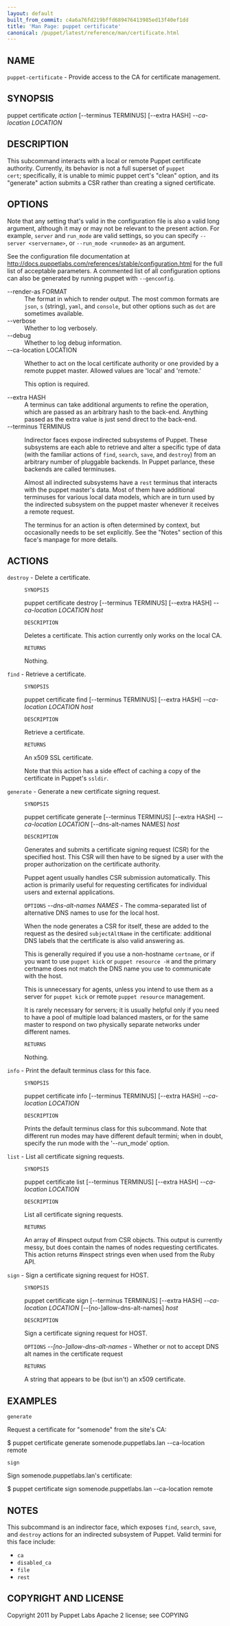 ```yaml
---
layout: default
built_from_commit: c4a6a76fd219bffd689476413985ed13f40ef1dd
title: 'Man Page: puppet certificate'
canonical: /puppet/latest/reference/man/certificate.html
---
```


<div class='mp'>
<h2 id="NAME">NAME</h2>
<p class="man-name">
  <code>puppet-certificate</code> - <span class="man-whatis">Provide access to the CA for certificate management.</span>
</p>

<h2 id="SYNOPSIS">SYNOPSIS</h2>

<p>puppet certificate <var>action</var> [--terminus TERMINUS]
[--extra HASH]
<var>--ca-location LOCATION</var></p>

<h2 id="DESCRIPTION">DESCRIPTION</h2>

<p>This subcommand interacts with a local or remote Puppet certificate
authority. Currently, its behavior is not a full superset of <code>puppet
cert</code>; specifically, it is unable to mimic puppet cert's "clean" option,
and its "generate" action submits a CSR rather than creating a
signed certificate.</p>

<h2 id="OPTIONS">OPTIONS</h2>

<p>Note that any setting that's valid in the configuration
file is also a valid long argument, although it may or may not be
relevant to the present action. For example, <code>server</code> and <code>run_mode</code> are valid
settings, so you can specify <code>--server &lt;servername></code>, or
<code>--run_mode &lt;runmode></code> as an argument.</p>

<p>See the configuration file documentation at
<a href="http://docs.puppetlabs.com/references/stable/configuration.html" data-bare-link="true">http://docs.puppetlabs.com/references/stable/configuration.html</a> for the
full list of acceptable parameters. A commented list of all
configuration options can also be generated by running puppet with
<code>--genconfig</code>.</p>

<dl>
<dt>--render-as FORMAT</dt><dd>The format in which to render output. The most common formats are <code>json</code>,
<code>s</code> (string), <code>yaml</code>, and <code>console</code>, but other options such as <code>dot</code> are
sometimes available.</dd>
<dt>--verbose</dt><dd>Whether to log verbosely.</dd>
<dt class="flush">--debug</dt><dd>Whether to log debug information.</dd>
<dt>--ca-location LOCATION</dt><dd><p>Whether to act on the local certificate authority or one provided by a
remote puppet master. Allowed values are 'local' and 'remote.'</p>

<p>This option is required.</p></dd>
<dt>--extra HASH</dt><dd>A terminus can take additional arguments to refine the operation, which
are passed as an arbitrary hash to the back-end.  Anything passed as
the extra value is just send direct to the back-end.</dd>
<dt>--terminus TERMINUS</dt><dd><p>Indirector faces expose indirected subsystems of Puppet. These
subsystems are each able to retrieve and alter a specific type of data
(with the familiar actions of <code>find</code>, <code>search</code>, <code>save</code>, and <code>destroy</code>)
from an arbitrary number of pluggable backends. In Puppet parlance,
these backends are called terminuses.</p>

<p>Almost all indirected subsystems have a <code>rest</code> terminus that interacts
with the puppet master's data. Most of them have additional terminuses
for various local data models, which are in turn used by the indirected
subsystem on the puppet master whenever it receives a remote request.</p>

<p>The terminus for an action is often determined by context, but
occasionally needs to be set explicitly. See the "Notes" section of this
face's manpage for more details.</p></dd>
</dl>


<h2 id="ACTIONS">ACTIONS</h2>

<dl>
<dt><code>destroy</code> - Delete a certificate.</dt><dd><p><code>SYNOPSIS</code></p>

<p>puppet certificate destroy [--terminus TERMINUS]
[--extra HASH]
<var>--ca-location LOCATION</var>
<var>host</var></p>

<p><code>DESCRIPTION</code></p>

<p>Deletes a certificate. This action currently only works on the local CA.</p>

<p><code>RETURNS</code></p>

<p>Nothing.</p></dd>
<dt><code>find</code> - Retrieve a certificate.</dt><dd><p><code>SYNOPSIS</code></p>

<p>puppet certificate find [--terminus TERMINUS]
[--extra HASH]
<var>--ca-location LOCATION</var>
<var>host</var></p>

<p><code>DESCRIPTION</code></p>

<p>Retrieve a certificate.</p>

<p><code>RETURNS</code></p>

<p>An x509 SSL certificate.</p>

<p>Note that this action has a side effect of caching a copy of the
certificate in Puppet's <code>ssldir</code>.</p></dd>
<dt><code>generate</code> - Generate a new certificate signing request.</dt><dd><p><code>SYNOPSIS</code></p>

<p>puppet certificate generate [--terminus TERMINUS]
[--extra HASH]
<var>--ca-location LOCATION</var>
[--dns-alt-names NAMES]
<var>host</var></p>

<p><code>DESCRIPTION</code></p>

<p>Generates and submits a certificate signing request (CSR) for the
specified host. This CSR will then have to be signed by a user
with the proper authorization on the certificate authority.</p>

<p>Puppet agent usually handles CSR submission automatically. This action is
primarily useful for requesting certificates for individual users and
external applications.</p>

<p><code>OPTIONS</code>
<var>--dns-alt-names NAMES</var> -
The comma-separated list of alternative DNS names to use for the local host.</p>

<p>When the node generates a CSR for itself, these are added to the request
as the desired <code>subjectAltName</code> in the certificate: additional DNS labels
that the certificate is also valid answering as.</p>

<p>This is generally required if you use a non-hostname <code>certname</code>, or if you
want to use <code>puppet kick</code> or <code>puppet resource -H</code> and the primary certname
does not match the DNS name you use to communicate with the host.</p>

<p>This is unnecessary for agents, unless you intend to use them as a server for
<code>puppet kick</code> or remote <code>puppet resource</code> management.</p>

<p>It is rarely necessary for servers; it is usually helpful only if you need to
have a pool of multiple load balanced masters, or for the same master to
respond on two physically separate networks under different names.</p>

<p><code>RETURNS</code></p>

<p>Nothing.</p></dd>
<dt><code>info</code> - Print the default terminus class for this face.</dt><dd><p><code>SYNOPSIS</code></p>

<p>puppet certificate info [--terminus TERMINUS]
[--extra HASH]
<var>--ca-location LOCATION</var></p>

<p><code>DESCRIPTION</code></p>

<p>Prints the default terminus class for this subcommand. Note that different
run modes may have different default termini; when in doubt, specify the
run mode with the '--run_mode' option.</p></dd>
<dt><code>list</code> - List all certificate signing requests.</dt><dd><p><code>SYNOPSIS</code></p>

<p>puppet certificate list [--terminus TERMINUS]
[--extra HASH]
<var>--ca-location LOCATION</var></p>

<p><code>DESCRIPTION</code></p>

<p>List all certificate signing requests.</p>

<p><code>RETURNS</code></p>

<p>An array of #inspect output from CSR objects. This output is
currently messy, but does contain the names of nodes requesting
certificates. This action returns #inspect strings even when used
from the Ruby API.</p></dd>
<dt><code>sign</code> - Sign a certificate signing request for HOST.</dt><dd><p><code>SYNOPSIS</code></p>

<p>puppet certificate sign [--terminus TERMINUS]
[--extra HASH]
<var>--ca-location LOCATION</var>
[--[no-]allow-dns-alt-names]
<var>host</var></p>

<p><code>DESCRIPTION</code></p>

<p>Sign a certificate signing request for HOST.</p>

<p><code>OPTIONS</code>
<var>--[no-]allow-dns-alt-names</var> -
Whether or not to accept DNS alt names in the certificate request</p>

<p><code>RETURNS</code></p>

<p>A string that appears to be (but isn't) an x509 certificate.</p></dd>
</dl>


<h2 id="EXAMPLES">EXAMPLES</h2>

<p><code>generate</code></p>

<p>Request a certificate for "somenode" from the site's CA:</p>

<p>$ puppet certificate generate somenode.puppetlabs.lan --ca-location remote</p>

<p><code>sign</code></p>

<p>Sign somenode.puppetlabs.lan's certificate:</p>

<p>$ puppet certificate sign somenode.puppetlabs.lan --ca-location remote</p>

<h2 id="NOTES">NOTES</h2>

<p>This subcommand is an indirector face, which exposes <code>find</code>, <code>search</code>, <code>save</code>,
and <code>destroy</code> actions for an indirected subsystem of Puppet. Valid termini for
this face include:</p>

<ul>
<li><code>ca</code></li>
<li><code>disabled_ca</code></li>
<li><code>file</code></li>
<li><code>rest</code></li>
</ul>


<h2 id="COPYRIGHT-AND-LICENSE">COPYRIGHT AND LICENSE</h2>

<p>Copyright 2011 by Puppet Labs
Apache 2 license; see COPYING</p>

</div>
